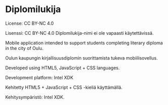 Diplomilukija
=====================================================================

License: CC BY-NC 4.0 

Lisenssi: CC BY-NC 4.0 
Diplomilukija-nimi ei ole vapaasti käytettävissä.

Mobile application intended to support students completing literary diploma in the city of Oulu.

Oulun kaupungin kirjallisuusdiplomin suorittamista tukeva mobiilisovellus.

Developed using HTML5, JavaScript + CSS languages.

Development platform: Intel XDK

Kehitetty HTML5 + JavaScript + CSS -kieliä käyttämällä.

Kehitysympäristö: Intel XDK.
